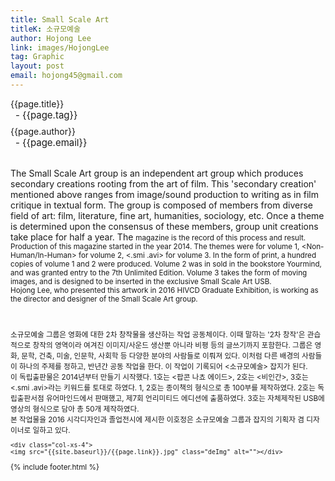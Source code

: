 ```yaml
---
title: Small Scale Art
titleK: 소규모예술
author: Hojong Lee
link: images/HojongLee
tag: Graphic
layout: post
email: hojong45@gmail.com
---	
```


<div class="container">

<div class="deDep">
{{page.title}}<br>
<p style="font-size:15px; margin:0px; padding:0px 0px 0px 8px; margin:0px 0px 8px 0px;">- {{page.tag}}</p>
{{page.author}}<br>
<p style="font-size:15px; margin:0px; padding:0px 0px 0px 8px;">- {{page.email}}</p>
</div>

<br>

<div class="det lato">



The Small Scale Art group is an independent art group which produces secondary creations rooting from the art of film. This 'secondary creation' mentioned above ranges from image/sound production to writing as in film critique in textual form. The group is composed of members from diverse field of art: film, literature, fine art, humanities, sociology, etc. Once a theme is determined upon the consensus of these members, group unit creations take place for half a year. The <Small Scale Art> magazine is the record of this process and result.
<br>
Production of this magazine started in the year 2014. The themes were <Popcorn Nacho Ade> for volume 1, <Non-Human/In-Human> for volume 2, <.smi .avi> for volume 3. In the form of print, a hundred copies of volume 1 and 2 were produced. Volume 2 was in sold in the bookstore Yourmind, and was granted entry to the 7th Unlimited Edition. Volume 3 takes the form of moving images, and is designed to be inserted in the exclusive Small Scale Art USB. 
<br>
Hojong Lee, who presented this artwork in 2016 HIVCD Graduate Exhibition, is working as the director and designer of the Small Scale Art group.



</div>

<br>

<div class="noto">

소규모예술 그룹은 영화에 대한 2차 창작물을 생산하는 작업 공동체이다. 이때 말하는 '2차 창작'은 관습적으로 창작의 영역이라 여겨진 이미지/사운드 생산뿐 아니라 비평 등의 글쓰기까지 포함한다. 그룹은 영화, 문학, 건축, 미술, 인문학, 사회학 등 다양한 분야의 사람들로 이뤄져 있다. 이처럼 다른 배경의 사람들이 하나의 주제를 정하고, 반년간 공동 작업을 한다. 이 작업이 기록되어 <소규모예술> 잡지가 된다.
<br>
이 독립출판물은 2014년부터 만들기 시작했다. 1호는 <팝콘 나쵸 에이드>, 2호는 <비인간>, 3호는 <.smi .avi>라는 키워드를 토대로 하였다. 1, 2호는 종이책의 형식으로 총 100부를 제작하였다. 2호는 독립출판서점 유어마인드에서 판매했고, 제7회 언리미티드 에디션에 출품하였다. 3호는 자체제작된 USB에 영상의 형식으로 담아 총 50개 제작하였다.
<br>
본 작업물을 2016 시각디자인과 졸업전시에 제시한 이호정은 소규모예술 그룹과 잡지의 기획자 겸 디자이너로 일하고 있다.



</div>

<div class="row noto">
	
	<div class="col-xs-4">
	<img src="{{site.baseurl}}/{{page.link}}.jpg" class="deImg" alt=""></div>
	
</div>

	

</div> 

{% include footer.html %}